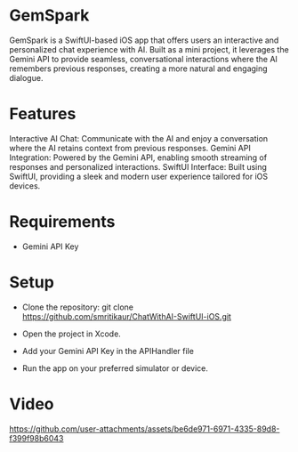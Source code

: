 # GemSpark

GemSpark is a SwiftUI-based iOS app that offers users an interactive and personalized chat experience with AI. Built as a mini project, it leverages the Gemini API to provide seamless, conversational interactions where the AI remembers previous responses, creating a more natural and engaging dialogue.

# Features

Interactive AI Chat: Communicate with the AI and enjoy a conversation where the AI retains context from previous responses.
Gemini API Integration: Powered by the Gemini API, enabling smooth streaming of responses and personalized interactions.
SwiftUI Interface: Built using SwiftUI, providing a sleek and modern user experience tailored for iOS devices.


# Requirements

- Gemini API Key

# Setup

- Clone the repository:
  git clone https://github.com/smritikaur/ChatWithAI-SwiftUI-iOS.git

- Open the project in Xcode.
- Add your Gemini API Key in the APIHandler file
- Run the app on your preferred simulator or device.


# Video


https://github.com/user-attachments/assets/be6de971-6971-4335-89d8-f399f98b6043

